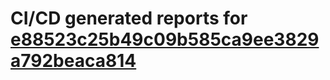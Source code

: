 # CI/CD generated reports for [e88523c25b49c09b585ca9ee3829a792beaca814](https://github.com/hydephp/develop/commit/e88523c25b49c09b585ca9ee3829a792beaca814)
